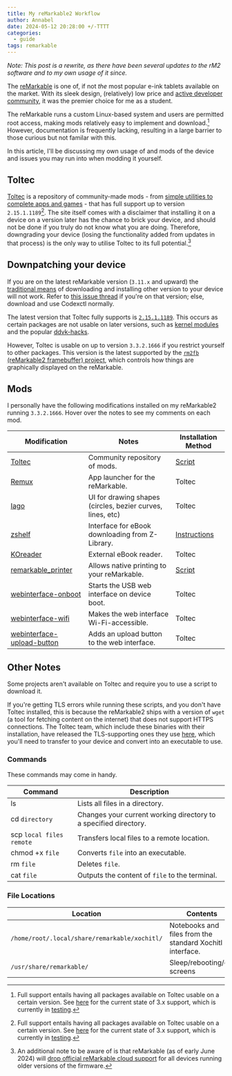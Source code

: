 ```yaml
---
title: My reMarkable2 Workflow
author: Annabel
date: 2024-05-12 20:28:00 +/-TTTT
categories: 
  - guide
tags: remarkable
---
```


*Note: This post is a rewrite, as there have been several updates to the rM2 software and to my own usage of it since.*

The [reMarkable](https://remarkable.com/) is one of, if not *the* most popular e-ink tablets available on the market. With its sleek design, (relatively) low price and [active developer community](https://github.com/reHackable), it was the premier choice for me as a student.

The reMarkable runs a custom Linux-based system and users are permitted root access, making mods relatively easy to implement and download.[^1] However, documentation is frequently lacking, resulting in a large barrier to those curious but not familar with this. 

In this article, I'll be discussing my own usage of and mods of the device and issues you may run into when modding it yourself. 

## Toltec
[Toltec](https://toltec-dev.org) is a repository of community-made mods - from [simple utilities to complete apps and games](https://toltec-dev.org/stable/) - that has full support up to version `2.15.1.1189`[^1]. The site itself comes with a disclaimer that installing it on a device on a version later has the chance to brick your device, and should not be done if you truly do not know what you are doing. Therefore, downgrading your device (losing the functionality added from updates in that process) is the only way to utilise Toltec to its full potential.[^2]

## Downpatching your device

If you are on the latest reMarkable version (`3.11.x` and upward) the [traditional means](https://github.com/Jayy001/codexctl) of downloading and installing other version to your device will not work. Refer to [this issue thread](https://github.com/Jayy001/codexctl/issues/71) if you're on that version; else, download and use Codexctl normally. 

The latest version that Toltec fully supports is [`2.15.1.1189`](https://toltec-dev.org/#install-toltec). This occurs as certain packages are not usable on later versions, such as [kernel modules](https://github.com/toltec-dev/toltec/issues/506) and the popular [ddvk-hacks](https://github.com/ddvk/remarkable-hacks). 

However, Toltec is usable on up to version `3.3.2.1666` if you restrict yourself to other packages. This version is the latest supported by the [`rm2fb` (reMarkable2 framebuffer) project](https://github.com/ddvk/remarkable2-framebuffer), which controls how things are graphically displayed on the reMarkable.

## Mods 

I personally have the following modifications installed on my reMarkable2 running `3.3.2.1666`. Hover over the notes to see my comments on each mod.

| Modification | Notes | Installation Method |
| ------------ | ----- | ------------------- |
| [Toltec](https://toltec-dev.org) | Community repository of mods. | [Script](https://toltec-dev.org/#install-toltec) |
|[Remux](https://rmkit.dev/apps/remux) | <span data-bs-toggle="tooltip" data-bs-placement="top" data-bs-original-title="An app launcher is essnetial if you're installing other apps onto your device, as it'll enable you to switch between each app!">App launcher for the reMarkable.</span> | Toltec |
| [Iago](https://rmkit.dev/apps/iago) | <span data-bs-toggle="tooltip" data-bs-placement="top" data-bs-original-title="Very helpful since downpatching removes straight line correction, which were introduced in version 3.8.">UI for drawing shapes (circles, bezier curves, lines, etc)</span> | Toltec |
| [zshelf](https://github.com/phthallo/zshelf) | <span data-bs-toggle="tooltip" data-bs-placement="top" data-bs-original-title="The original project was unmaintained and out-of-date, so the links lead to my updated fork of the project.">Interface for eBook downloading from Z-Library.</span> | [Instructions](https://github.com/phthallo/zshelf?tab=readme-ov-file#installation) | 
| [KOreader](https://github.com/koreader/koreader/) | <span data-bs-toggle="tooltip" data-bs-placement="top" data-bs-original-title="Better than reMarkable's native eBook reader.">External eBook reader.</span> | Toltec | 
| [remarkable_printer](https://github.com/Evidlo/remarkable_printer) | <span data-bs-toggle="tooltip" data-bs-placement="top" data-bs-original-title="I use this to easily transfer worksheets from my laptop to my reMarkable.">Allows native printing to your reMarkable.</span> | [Script](https://github.com/Evidlo/remarkable_printer?tab=readme-ov-file#quick-start) |
| [webinterface-onboot](https://github.com/rM-self-serve/webinterface-onboot) | <span data-bs-toggle="tooltip" data-bs-placement="top" data-bs-original-title="All of rM-self-serve's mods here fix tiny issues I didn't even know I had.">Starts the USB web interface on device boot.</span> | Toltec | 
| [webinterface-wifi](https://github.com/rM-self-serve/webinterface-wifi) | Makes the web interface Wi-Fi-accessible. | Toltec | 
| [webinterface-upload-button](https://github.com/rM-self-serve/webinterface-upload-button) | Adds an upload button to the web interface. | Toltec | 

## Other Notes
Some projects aren't available on Toltec and require you to use a script to download it. 

If you're getting TLS errors while running these scripts, and you don't have Toltec installed, this is because the reMarkable2 ships with a version of `wget` (a tool for fetching content on the internet) that does not support HTTPS connections. The Toltec team, which include these binaries with their installation, have released the TLS-supporting ones they use [here](https://github.com/toltec-dev/bootstrap), which you'll need to transfer to your device and convert into an executable to use. 

### Commands
These commands may come in handy.

| Command | Description |
| ------- | ----------- |
| ls | Lists all files in a directory. |
| cd `directory` | <span data-bs-toggle="tooltip" data-bs-placement="top" data-bs-original-title="Use `cd ..` to move back one directory. ">Changes your current working directory to a specified directory.</span> |
| scp `local files` `remote` | <span data-bs-toggle="tooltip" data-bs-placement="top" data-bs-original-title="If connected via cable, remote would be `10.11.99.1`. Use `scp -r` to transfer directories.">Transfers local files to a remote location.</span>|
| chmod +x `file` | Converts `file` into an executable. |
| rm `file` | <span data-bs-toggle="tooltip" data-bs-placement="top" data-bs-original-title="Use `rm -r` to delete a directory with content in it. Else, use `rmdir` to delete an empty directory.">Deletes `file`.</span> |
| cat `file` | <span data-bs-toggle="tooltip" data-bs-placement="top" data-bs-original-title="Use `cat > file` to create a file in editing mode. Press `Ctrl-D` to close and save the file.">Outputs the content of `file` to the terminal.</span> |

### File Locations

| Location | Contents |
| -------- | -------- | 
| `/home/root/.local/share/remarkable/xochitl/` | Notebooks and files from the standard Xochitl interface. |  
| `/usr/share/remarkable/` | <span data-bs-toggle="tooltip" data-bs-placement="top" data-bs-original-title="To customise them, create an image file with dimensions 1872x1404, rename it to any of the appropriate file names and use `scp` to move it here.">Sleep/rebooting/etc screens</span> |

[^1]: Full support entails having all packages available on Toltec usable on a certain version. See [here](https://github.com/toltec-dev/toltec/issues/820) for the current state of 3.x support, which is currently in [testing](https://github.com/toltec-dev/toltec/tree/testing).
[^2]: An additional note to be aware of is that reMarkable (as of early June 2024) will [drop official reMarkable cloud support](https://www.reddit.com/r/RemarkableTablet/comments/1cmagp9/remarkable_dropping_support_for_the_latestish/) for all devices running older versions of the firmware. 